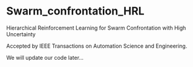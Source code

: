 # Swarm_confrontation_HRL
Hierarchical Reinforcement Learning for Swarm Confrontation with High Uncertainty

Accepted by IEEE Transactions on Automation Science and Engineering.

We will update our code later...
